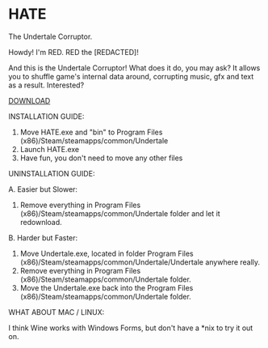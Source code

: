 # HATE
The Undertale Corruptor.

Howdy! I'm RED. RED the [REDACTED]!

And this is the Undertale Corruptor!
What does it do, you may ask?
It allows you to shuffle game's internal data around, corrupting music, gfx and text as a result.
Interested? 

[DOWNLOAD](https://www.dropbox.com/s/pzsdkvu82p8urya/HATE.zip?dl=0)

INSTALLATION GUIDE:

1. Move HATE.exe and "bin" to Program Files (x86)/Steam/steamapps/common/Undertale  
2. Launch HATE.exe  
3. Have fun, you don't need to move any other files

UNINSTALLATION GUIDE:

A. Easier but Slower:  
1. Remove everything in Program Files (x86)/Steam/steamapps/common/Undertale folder and let it redownload.

B. Harder but Faster:  
1. Move Undertale.exe, located in folder Program Files (x86)/Steam/steamapps/common/Undertale/Undertale anywhere really.  
2. Remove everything in Program Files (x86)/Steam/steamapps/common/Undertale folder.  
3. Move the Undertale.exe back into the Program Files (x86)/Steam/steamapps/common/Undertale folder.

WHAT ABOUT MAC / LINUX:

I think Wine works with Windows Forms, but don't have a *nix to try it out on.



